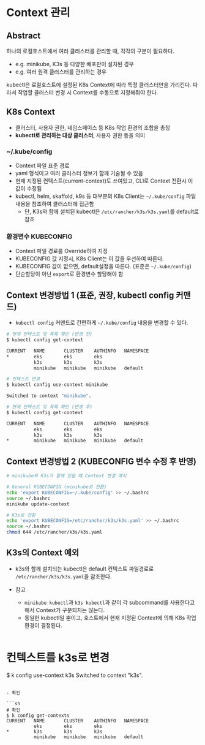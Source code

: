 # Context 관리

## Abstract

하나의 로컬호스트에서 여러 클러스터를 관리할 때, 각각의 구분이 필요하다.

- e.g. minikube, K3s 등 다양한 배포판이 설치된 경우
- e.g. 여러 원격 클러스터를 관리하는 경우

kubectl은 로컬호스트에 설정된 K8s Context에 따라 특정 클러스터만을 가리킨다. 따라서 작업할 클러스터 변경 시 Context를 수동으로 지정해줘야 한다.

## K8s Context

- 클러스터, 사용자 권한, 네임스페이스 등 K8s 작업 환경의 조합을 총칭
- **kubectl로 관리하는 대상 클러스터**, 사용자 권한 등을 의미

### ~/.kube/config

- Context 파일 표준 경로
- yaml 형식이고 여러 클러스터 정보가 함께 기술될 수 있음
- 현재 지정된 컨텍스트(current-context)도 쓰여있고, CLI로 Context 전환시 이 값이 수정됨
- kubectl, helm, skaffold, k9s 등 대부분의 K8s Client는 `~/.kube/config` 파일내용을 참조하여 클러스터에 접근함
  - 단, K3s와 함께 설치된 kubectl은 `/etc/rancher/k3s/k3s.yaml`를 default로 참조

### 환경변수 KUBECONFIG

- Context 파일 경로를 Override하여 지정
- KUBECONFIG 값 지정시, K8s Client는 이 값을 우선하여 따른다.
- KUBECONFIG 값이 없으면, default설정을 따른다. (표준은 `~/.kube/config`)
- 단순할당이 아닌 `export`로 환경변수 할당해야 함

## Context 변경방법 1 (표준, 권장, kubectl config 커맨드)

- `kubectl config` 커맨드로 간편하게 `~/.kube/config` 내용을 변경할 수 있다.

```sh
# 현재 컨텍스트 및 목록 확인 (변경 전)
$ kubectl config get-context

CURRENT   NAME       CLUSTER    AUTHINFO   NAMESPACE
*         eks        eks        eks
          k3s        k3s        k3s
          minikube   minikube   minikube   default
```

```sh
# 컨텍스트 변경
$ kubectl config use-context minikube

Switched to context "minikube".
```

```sh
# 현재 컨텍스트 및 목록 확인 (변경 후)
$ kubectl config get-context

CURRENT   NAME       CLUSTER    AUTHINFO   NAMESPACE
          eks        eks        eks
          k3s        k3s        k3s
*         minikube   minikube   minikube   default
```

## Context 변경방법 2 (KUBECONFIG 변수 수정 후 반영)

```sh
# minikube와 K3s가 함께 있을 때 Context 변경 예시

# General KUBECONFIG (minikube로 전환)
echo 'export KUBECONFIG=~/.kube/config' >> ~/.bashrc
source ~/.bashrc
minikube update-context

# K3s로 전환
echo 'export KUBECONFIG=/etc/rancher/k3s/k3s.yaml' >> ~/.bashrc
source ~/.bashrc
chmod 644 /etc/rancher/k3s/k3s.yaml
```

## K3s의 Context 예외

- k3s와 함께 설치되는 kubectl은 default 컨텍스트 파일경로로 `/etc/rancher/k3s/k3s.yaml`을 참조한다.



- 참고
  - `minikube kubectl`과 `k3s kubectl`과 같이 각 subcommand를 사용한다고 해서 Context가 구분되지는 않는다.
  - 동일한 kubectl일 뿐이고, 호스트에서 현재 지정된 Context에 의해 K8s 작업환경이 결정된다.


  ```sh
# 컨텍스트를 k3s로 변경
$ k config use-context k3s
Switched to context "k3s".
```

- 확인

```sh
# 확인
$ k config get-contexts
CURRENT   NAME       CLUSTER    AUTHINFO   NAMESPACE
          eks        eks        eks
*         k3s        k3s        k3s
          minikube   minikube   minikube   default
```